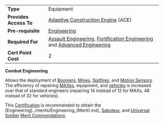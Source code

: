 |                        |                                                                                                                                                              |
| ---------------------- | ------------------------------------------------------------------------------------------------------------------------------------------------------------ |
| **Type**               | Equipment                                                                                                                                                    |
| **Provides Access To** | [Adaptive Construction Engine](../weapons/Adaptive_Construction_Engine.md) (ACE)                                                                             |
| **Pre-requisite**      | [Engineering](Engineering.md)                                                                                                                                |
| **Required For**       | [Assault Engineering](Assault_Engineering.md), [Fortification Engineering](Fortification_Engineering.md) and [Advanced Engineering](Advanced_Engineering.md) |
| **Cert Point Cost**    | 2                                                                                                                                                            |

**Combat Engineering**

Allows the deployment of [Boomers](../weapons/Adaptive_Construction_Engine.md),
[Mines](../weapons/Adaptive_Construction_Engine.md),
[Spitfires](../weapons/Adaptive_Construction_Engine.md), and
[Motion Sensors](../weapons/Adaptive_Construction_Engine.md). The efficiency of
repairing [MAXes](../armor/Mechanized_Assault_Exo-Suit.md), equipment, and
[vehicles](../vehicles/Vehicle.md) is increased over that of standard engineers
(repairing 14 instead of 12 for MAXs, 48 instead of 32 for vehicles).

This [Certification](Certification.md) is recommended to obtain the
[Engineering]../merits/Engineering\_(Merit).md),
[Saboteur](../merits/Saboteur.md), and
[Universal Soldier](../merits/Universal_Soldier.md)
[Merit Commendations](../merits/index.md).
